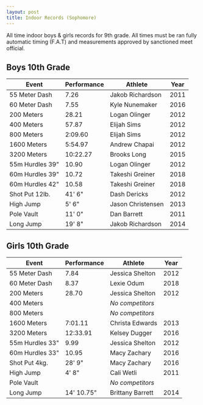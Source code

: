 ```yaml
---
layout: post
title: Indoor Records (Sophomore)
---
```

All time indoor boys & girls records for 9th grade. All times must be ran fully automatic timing (F.A.T) and measurements approved by sanctioned meet official.

## Boys 10th Grade

| Event           | Performance | Athlete           | Year |
| --------------- | ----------- | ----------------- | ---- |
| 55 Meter Dash   | 7.26        | Jakob Richardson     | 2011 |
| 60 Meter Dash   | 7.55        | Kyle Nunemaker      | 2016 |
| 200 Meters      | 28.21       | Logan Olinger     | 2012 |
| 400 Meters      | 57.87     | Elijah Sims      | 2012 |
| 800 Meters      | 2:09.60     | Elijah Sims      | 2012 |
| 1600 Meters     | 5:54.97     | Andrew Chapai      | 2012 |
| 3200 Meters     | 10:22.27    | Brooks Long       | 2015 |
| 55m Hurdles 39" | 10.90       | Logan Olinger   | 2012 |
| 60m Hurdles 39" | 10.72       | Takeshi Greiner   | 2018 |
| 60m Hurdles 42" | 10.58       | Takeshi Greiner  | 2018 |
| Shot Put 12lb.  | 41' 6"      | Dash Dericks     | 2012 |
| High Jump       | 5' 6"       | Jason Christensen | 2013 |
| Pole Vault      | 11' 0"       | Dan Barrett       | 2011 |
| Long Jump       | 19' 8"      | Jakob Richardson       | 2014 |

## Girls 10th Grade

| Event           | Performance | Athlete          | Year |
| --------------- | ----------- | ---------------- | ---- |
| 55 Meter Dash   | 7.84        | Jessica Shelton  | 2012 |
| 60 Meter Dash   | 8.37        | Lexie Odum     | 2018 |
| 200 Meters      | 28.70       | Jessica Shelton | 2012 |
| 400 Meters      |      | _No competitors_      |  |
| 800 Meters      |             | _No competitors_ |      |
| 1600 Meters     | 7:01.11       | Christa Edwards |   2013   |
| 3200 Meters     | 12:33.91    | Kelsey Dugger    | 2016 |
| 55m Hurdles 33" | 9.99        | Jessica Shelton  | 2012 |
| 60m Hurdles 33" | 10.95       | Macy Zachary     | 2016 |
| Shot Put 4kg.   | 28' 9"     | Macy Zachary       | 2016 |
| High Jump       | 4' 8"       | Cali Wetli       | 2011 |
| Pole Vault      |        | _No competitors_     |  |
| Long Jump       | 14' 10.75"      | Brittany Barrett     | 2014 |
